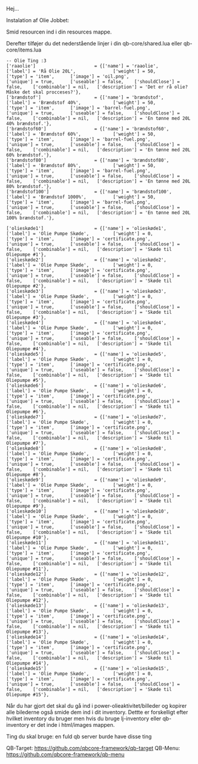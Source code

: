 Hej...

Instalation af Olie Jobbet:

Smid resourcen ind i din resources mappe.

Derefter tilføjer du det nederstående linjer i din qb-core/shared.lua eller qb-core/items.lua

	-- Olie Ting :3
	['raaolie'] 			 		 = {['name'] = 'raaolie', 			  			['label'] = 'Rå Olie 20L', 				['weight'] = 50, 		['type'] = 'item', 		['image'] = 'oil.png', 					['unique'] = true, 		['useable'] = false, 	['shouldClose'] = false,    ['combinable'] = nil,   ['description'] = 'Det er rå olie? Måske det skal procceses?'},
	['brændstof'] 			 		 = {['name'] = 'brændstof', 			  		['label'] = 'Brændstof 40%', 			['weight'] = 50, 		['type'] = 'item', 		['image'] = 'barrel-fuel.png', 			['unique'] = true, 		['useable'] = false, 	['shouldClose'] = false,    ['combinable'] = nil,   ['description'] = 'En tønne med 20L 40% brændstof.'},
	['brændstof60'] 			 	 = {['name'] = 'brændstof60', 			  		['label'] = 'Brændstof 60%', 			['weight'] = 50, 		['type'] = 'item', 		['image'] = 'barrel-fuel.png', 			['unique'] = true, 		['useable'] = false, 	['shouldClose'] = false,    ['combinable'] = nil,   ['description'] = 'En tønne med 20L 60% brændstof.'},
	['brændstof80'] 			 	 = {['name'] = 'brændstof80', 			  		['label'] = 'Brændstof 80%', 			['weight'] = 50, 		['type'] = 'item', 		['image'] = 'barrel-fuel.png', 			['unique'] = true, 		['useable'] = false, 	['shouldClose'] = false,    ['combinable'] = nil,   ['description'] = 'En tønne med 20L 80% brændstof.'},
	['brændstof100'] 			 	 = {['name'] = 'brændstof100', 			  		['label'] = 'Brændstof 1000%', 			['weight'] = 50, 		['type'] = 'item', 		['image'] = 'barrel-fuel.png', 			['unique'] = true, 		['useable'] = false, 	['shouldClose'] = false,    ['combinable'] = nil,   ['description'] = 'En tønne med 20L 100% brændstof.'},
	
	['olieskøde1'] 			 		 = {['name'] = 'olieskøde1', 			  		['label'] = 'Olie Pumpe Skøde', 		['weight'] = 0, 		['type'] = 'item', 		['image'] = 'certificate.png', 			['unique'] = true, 		['useable'] = false, 	['shouldClose'] = false,    ['combinable'] = nil,   ['description'] = 'Skøde til Oliepumpe #1'},
	['olieskøde2'] 			 		 = {['name'] = 'olieskøde2', 			  		['label'] = 'Olie Pumpe Skøde', 		['weight'] = 0, 		['type'] = 'item', 		['image'] = 'certificate.png', 			['unique'] = true, 		['useable'] = false, 	['shouldClose'] = false,    ['combinable'] = nil,   ['description'] = 'Skøde til Oliepumpe #2'},
	['olieskøde3'] 			 		 = {['name'] = 'olieskøde3', 			  		['label'] = 'Olie Pumpe Skøde', 		['weight'] = 0, 		['type'] = 'item', 		['image'] = 'certificate.png', 			['unique'] = true, 		['useable'] = false, 	['shouldClose'] = false,    ['combinable'] = nil,   ['description'] = 'Skøde til Oliepumpe #3'},
	['olieskøde4'] 			 		 = {['name'] = 'olieskøde4', 			  		['label'] = 'Olie Pumpe Skøde', 		['weight'] = 0, 		['type'] = 'item', 		['image'] = 'certificate.png', 			['unique'] = true, 		['useable'] = false, 	['shouldClose'] = false,    ['combinable'] = nil,   ['description'] = 'Skøde til Oliepumpe #4'},
	['olieskøde5'] 			 		 = {['name'] = 'olieskøde5', 			  		['label'] = 'Olie Pumpe Skøde', 		['weight'] = 0, 		['type'] = 'item', 		['image'] = 'certificate.png', 			['unique'] = true, 		['useable'] = false, 	['shouldClose'] = false,    ['combinable'] = nil,   ['description'] = 'Skøde til Oliepumpe #5'},
	['olieskøde6'] 			 		 = {['name'] = 'olieskøde6', 			  		['label'] = 'Olie Pumpe Skøde', 		['weight'] = 0, 		['type'] = 'item', 		['image'] = 'certificate.png', 			['unique'] = true, 		['useable'] = false, 	['shouldClose'] = false,    ['combinable'] = nil,   ['description'] = 'Skøde til Oliepumpe #6'},
	['olieskøde7'] 			 		 = {['name'] = 'olieskøde7', 			  		['label'] = 'Olie Pumpe Skøde', 		['weight'] = 0, 		['type'] = 'item', 		['image'] = 'certificate.png', 			['unique'] = true, 		['useable'] = false, 	['shouldClose'] = false,    ['combinable'] = nil,   ['description'] = 'Skøde til Oliepumpe #7'},
	['olieskøde8'] 			 		 = {['name'] = 'olieskøde8', 			  		['label'] = 'Olie Pumpe Skøde', 		['weight'] = 0, 		['type'] = 'item', 		['image'] = 'certificate.png', 			['unique'] = true, 		['useable'] = false, 	['shouldClose'] = false,    ['combinable'] = nil,   ['description'] = 'Skøde til Oliepumpe #8'},
	['olieskøde9'] 			 		 = {['name'] = 'olieskøde9', 			  		['label'] = 'Olie Pumpe Skøde', 		['weight'] = 0, 		['type'] = 'item', 		['image'] = 'certificate.png', 			['unique'] = true, 		['useable'] = false, 	['shouldClose'] = false,    ['combinable'] = nil,   ['description'] = 'Skøde til Oliepumpe #9'},
	['olieskøde10'] 			 	 = {['name'] = 'olieskøde10', 			  		['label'] = 'Olie Pumpe Skøde', 		['weight'] = 0, 		['type'] = 'item', 		['image'] = 'certificate.png', 			['unique'] = true, 		['useable'] = false, 	['shouldClose'] = false,    ['combinable'] = nil,   ['description'] = 'Skøde til Oliepumpe #10'},
	['olieskøde11'] 			 	 = {['name'] = 'olieskøde11', 			  		['label'] = 'Olie Pumpe Skøde', 		['weight'] = 0, 		['type'] = 'item', 		['image'] = 'certificate.png', 			['unique'] = true, 		['useable'] = false, 	['shouldClose'] = false,    ['combinable'] = nil,   ['description'] = 'Skøde til Oliepumpe #11'},
	['olieskøde12'] 			 	 = {['name'] = 'olieskøde12', 			  		['label'] = 'Olie Pumpe Skøde', 		['weight'] = 0, 		['type'] = 'item', 		['image'] = 'certificate.png', 			['unique'] = true, 		['useable'] = false, 	['shouldClose'] = false,    ['combinable'] = nil,   ['description'] = 'Skøde til Oliepumpe #12'},
	['olieskøde13'] 			 	 = {['name'] = 'olieskøde13', 			  		['label'] = 'Olie Pumpe Skøde', 		['weight'] = 0, 		['type'] = 'item', 		['image'] = 'certificate.png', 			['unique'] = true, 		['useable'] = false, 	['shouldClose'] = false,    ['combinable'] = nil,   ['description'] = 'Skøde til Oliepumpe #13'},
	['olieskøde14'] 			 	 = {['name'] = 'olieskøde14', 			  		['label'] = 'Olie Pumpe Skøde', 		['weight'] = 0, 		['type'] = 'item', 		['image'] = 'certificate.png', 			['unique'] = true, 		['useable'] = false, 	['shouldClose'] = false,    ['combinable'] = nil,   ['description'] = 'Skøde til Oliepumpe #14'},
	['olieskøde15'] 			 	 = {['name'] = 'olieskøde15', 			  		['label'] = 'Olie Pumpe Skøde', 		['weight'] = 0, 		['type'] = 'item', 		['image'] = 'certificate.png', 			['unique'] = true, 		['useable'] = false, 	['shouldClose'] = false,    ['combinable'] = nil,   ['description'] = 'Skøde til Oliepumpe #15'},

Når du har gjort det skal du gå ind i power-olieaktivitet/billeder og kopirer alle bilederne 
også smide dem ind i dit inventory. Dettte er forskelligt efter hvilket inventory du bruger
men hvis du bruge lj-inventory eller qb-inventory er det inde i html/images mappen.

Ting du skal bruge:
en fuld qb server burde have disse ting

QB-Target: https://github.com/qbcore-framework/qb-target
QB-Menu: https://github.com/qbcore-framework/qb-menu
